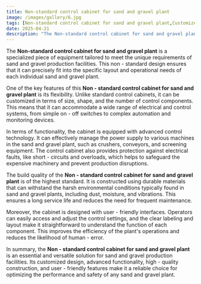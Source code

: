 ```yaml
---
title: Non-standard control cabinet for sand and gravel plant
image: /images/gallery/6.jpg 
tags: [Non-standard control cabinet for sand and gravel plant,Customized control cabinet,Sand and gravel production facilities,Advanced control technology,High build quality,User-friendly control cabinet]
date: 2025-04-21
description: "The Non-standard control cabinet for sand and gravel plant is a specialized piece of equipment tailored to meet the unique requirements of sand and gravel production facilities. This non - standard design ensures that it can precisely fit into the specific layout and operational needs of each individual sand and gravel plant."
---
```

The **Non-standard control cabinet for sand and gravel plant** is a specialized piece of equipment tailored to meet the unique requirements of sand and gravel production facilities. This non - standard design ensures that it can precisely fit into the specific layout and operational needs of each individual sand and gravel plant.

One of the key features of this **Non - standard control cabinet for sand and gravel plant** is its flexibility. Unlike standard control cabinets, it can be customized in terms of size, shape, and the number of control components. This means that it can accommodate a wide range of electrical and control systems, from simple on - off switches to complex automation and monitoring devices.

In terms of functionality, the cabinet is equipped with advanced control technology. It can effectively manage the power supply to various machines in the sand and gravel plant, such as crushers, conveyors, and screening equipment. The control cabinet also provides protection against electrical faults, like short - circuits and overloads, which helps to safeguard the expensive machinery and prevent production disruptions.

The build quality of the **Non - standard control cabinet for sand and gravel plant** is of the highest standard. It is constructed using durable materials that can withstand the harsh environmental conditions typically found in sand and gravel plants, including dust, moisture, and vibrations. This ensures a long service life and reduces the need for frequent maintenance.

Moreover, the cabinet is designed with user - friendly interfaces. Operators can easily access and adjust the control settings, and the clear labeling and layout make it straightforward to understand the function of each component. This improves the efficiency of the plant's operations and reduces the likelihood of human - error.

In summary, the **Non - standard control cabinet for sand and gravel plant** is an essential and versatile solution for sand and gravel production facilities. Its customized design, advanced functionality, high - quality construction, and user - friendly features make it a reliable choice for optimizing the performance and safety of any sand and gravel plant. 
